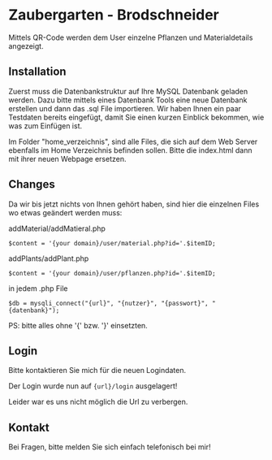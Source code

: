 # Zaubergarten - Brodschneider

Mittels QR-Code werden dem User einzelne Pflanzen und Materialdetails angezeigt.

## Installation

Zuerst muss die Datenbankstruktur auf Ihre MySQL Datenbank geladen werden. Dazu bitte mittels eines Datenbank Tools eine neue Datenbank erstellen und dann das .sql File importieren. Wir haben Ihnen ein paar Testdaten bereits eingefügt, damit Sie einen kurzen Einblick bekommen, wie was zum Einfügen ist.

Im Folder "home_verzeichnis", sind alle Files, die sich auf dem Web Server ebenfalls im Home Verzeichnis befinden sollen. Bitte die index.html dann mit ihrer neuen Webpage ersetzen. 

## Changes
Da wir bis jetzt nichts von Ihnen gehört haben, sind hier die einzelnen Files wo etwas geändert werden muss:

addMaterial/addMatieral.php

```
$content = '{your domain}/user/material.php?id='.$itemID;
```
addPlants/addPlant.php

```
$content = '{your domain}/user/pflanzen.php?id='.$itemID;
```
in jedem .php File
```
$db = mysqli_connect("{url}", "{nutzer}", "{passwort}", "{datenbank}");
```
PS: bitte alles ohne '{' bzw. '}' einsetzten.
## Login
Bitte kontaktieren Sie mich für die neuen Logindaten.

Der Login wurde nun auf ```{url}/login``` ausgelagert!


Leider war es uns nicht möglich die Url zu verbergen.
## Kontakt
Bei Fragen, bitte melden Sie sich einfach telefonisch bei mir!


